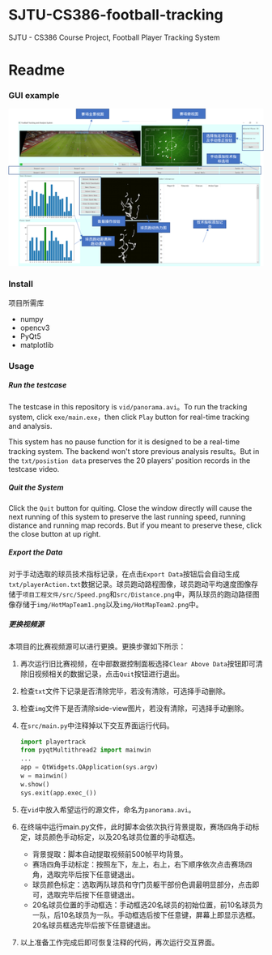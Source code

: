 # SJTU-CS386-football-tracking
SJTU - CS386 Course Project, Football Player Tracking System

# Readme
### GUI example
![avatar](/img/GUI.png)

### Install

项目所需库

+ numpy
+ opencv3
+ PyQt5
+ matplotlib



### Usage

##### Run the testcase

The testcase in this repository is `vid/panorama.avi`。To run the tracking system, click `exe/main.exe`，then click `Play` button for real-time tracking and analysis.

This system has no pause function for it is designed to be a real-time tracking system. The backend won't store previous analysis results。But in the `txt/posistion data` preserves the 20 players' position records in the testcase video.

##### Quit the System

Click the `Quit` button for quiting. Close the window directly will cause the next running of this system to preserve the last running speed, running distance and running map records. But if you meant to preserve these, click the close button at up right.

##### Export the Data

对于手动选取的球员技术指标记录，在点击`Export Data`按钮后会自动生成`txt/playerAction.txt`数据记录。球员跑动路程图像，球员跑动平均速度图像存储于`项目工程文件/src/Speed.png`和`src/Distance.png`中，两队球员的跑动路径图像存储于`img/HotMapTeam1.png`以及`img/HotMapTeam2.png`中。

##### 更换视频源

本项目的比赛视频源可以进行更换。更换步骤如下所示：

1. 再次运行旧比赛视频，在中部数据控制面板选择`Clear Above Data`按钮即可清除旧视频相关的数据记录，点击`Quit`按钮进行退出。

2. 检查`txt`文件下记录是否清除完毕，若没有清除，可选择手动删除。

3. 检查`img`文件下是否清除side-view图片，若没有清除，可选择手动删除。

4. 在`src/main.py`中注释掉以下交互界面运行代码。

   ```python
   import playertrack
   from pyqtMultithread2 import mainwin
   ...
   app = QtWidgets.QApplication(sys.argv)
   w = mainwin()
   w.show()
   sys.exit(app.exec_())
   ```

5. 在`vid`中放入希望运行的源文件，命名为`panorama.avi`。

6. 在终端中运行main.py文件，此时脚本会依次执行背景提取，赛场四角手动标定，球员颜色手动标定，以及20名球员位置的手动框选。

   + 背景提取：脚本自动提取视频前500帧平均背景。
   + 赛场四角手动标定：按照左下，左上，右上，右下顺序依次点击赛场四角，选取完毕后按下任意键退出。
   + 球员颜色标定：选取两队球员和守门员躯干部份色调最明显部分，点击即可，选取完毕后按下任意键退出。
   + 20名球员位置的手动框选：手动框选20名球员的初始位置，前10名球员为一队，后10名球员为一队。手动框选后按下任意键，屏幕上即显示选框。20名球员框选完毕后按下任意键退出。

7. 以上准备工作完成后即可恢复注释的代码，再次运行交互界面。

